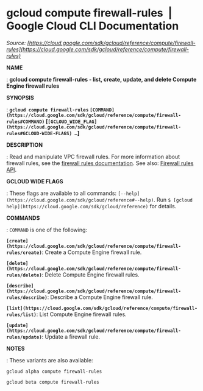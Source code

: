 # gcloud compute firewall-rules  |  Google Cloud CLI Documentation

*Source: [https://cloud.google.com/sdk/gcloud/reference/compute/firewall-rules](https://cloud.google.com/sdk/gcloud/reference/compute/firewall-rules)*

**NAME**

: **gcloud compute firewall-rules - list, create, update, and delete Compute Engine firewall rules**

**SYNOPSIS**

: **`gcloud compute firewall-rules` `[COMMAND](https://cloud.google.com/sdk/gcloud/reference/compute/firewall-rules#COMMAND)` [`[GCLOUD_WIDE_FLAG](https://cloud.google.com/sdk/gcloud/reference/compute/firewall-rules#GCLOUD-WIDE-FLAGS) …`]**

**DESCRIPTION**

: Read and manipulate VPC firewall rules.
For more information about firewall rules, see the [firewall rules
documentation](https://cloud.google.com/vpc/docs/firewalls).
See also: [Firewall
rules API](https://cloud.google.com/compute/docs/reference/rest/v1/firewalls).

**GCLOUD WIDE FLAGS**

: These flags are available to all commands: `[--help](https://cloud.google.com/sdk/gcloud/reference#--help)`.
Run `$ [gcloud help](https://cloud.google.com/sdk/gcloud/reference)` for details.

**COMMANDS**

: ``COMMAND`` is one of the following:

**`[create](https://cloud.google.com/sdk/gcloud/reference/compute/firewall-rules/create)`**:
Create a Compute Engine firewall rule.

**`[delete](https://cloud.google.com/sdk/gcloud/reference/compute/firewall-rules/delete)`**:
Delete Compute Engine firewall rules.

**`[describe](https://cloud.google.com/sdk/gcloud/reference/compute/firewall-rules/describe)`**:
Describe a Compute Engine firewall rule.

**`[list](https://cloud.google.com/sdk/gcloud/reference/compute/firewall-rules/list)`**:
List Compute Engine firewall rules.

**`[update](https://cloud.google.com/sdk/gcloud/reference/compute/firewall-rules/update)`**:
Update a firewall rule.

**NOTES**

: These variants are also available:

```
gcloud alpha compute firewall-rules
```

```
gcloud beta compute firewall-rules
```